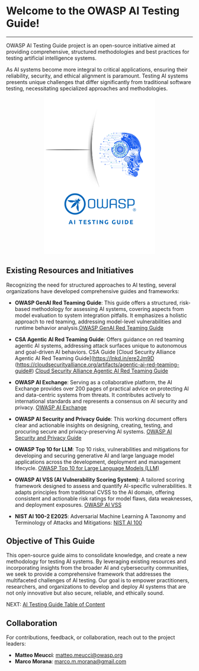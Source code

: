 # Welcome to the OWASP AI Testing Guide!

---

OWASP AI Testing Guide project is an open-source initiative aimed at providing comprehensive, structured methodologies and best practices for testing artificial intelligence systems.

As AI systems become more integral to critical applications, ensuring their reliability, security, and ethical alignment is paramount. Testing AI systems presents unique challenges that differ significantly from traditional software testing, necessitating specialized approaches and methodologies.

<div align="center">
  <img src="assets/images/OWASP_AI_Testing_Guide.png" alt="Alt text" width="300">
</div>

## Existing Resources and Initiatives

Recognizing the need for structured approaches to AI testing, several organizations have developed comprehensive guides and frameworks:

- **OWASP GenAI Red Teaming Guide**: This guide offers a structured, risk-based methodology for assessing AI systems, covering aspects from model evaluation to system integration pitfalls. It emphasizes a holistic approach to red teaming, addressing model-level vulnerabilities and runtime behavior analysis.[OWASP GenAI Red Teaming Guide](https://genai.owasp.org/resource/genai-red-teaming-guide/)

- **CSA Agentic AI Red Teaming Guide**: Offers guidance on red teaming agentic AI systems, addressing attack surfaces unique to autonomous and goal-driven AI behaviors. CSA Guide
[Cloud Security Alliance Agentic AI Red Teaming Guide](https://lnkd.in/ere2Jm9D (https://cloudsecurityalliance.org/artifacts/agentic-ai-red-teaming-guide#) [Cloud Security Alliance Agentic AI Red Teaming Guide](https://cloudsecurityalliance.org/artifacts/agentic-ai-red-teaming-guide#)

- **OWASP AI Exchange**: Serving as a collaborative platform, the AI Exchange provides over 200 pages of practical advice on protecting AI and data-centric systems from threats. It contributes actively to international standards and represents a consensus on AI security and privacy. [OWASP AI Exchange](https://owaspai.org/)

- **OWASP AI Security and Privacy Guide**: This working document offers clear and actionable insights on designing, creating, testing, and procuring secure and privacy-preserving AI systems. [OWASP AI Security and Privacy Guide](https://owasp.org/www-project-ai-security-and-privacy-guide/)

- **OWASP Top 10 for LLM**: Top 10 risks, vulnerabilities and mitigations for developing and securing generative AI and large language model applications across the development, deployment and management lifecycle. [OWASP Top 10 for Large Language Models (LLM)](https://owasp.org/www-project-top-10-for-large-language-model-applications/)

- **OWASP AI VSS (AI Vulnerability Scoring System)**: A tailored scoring framework designed to assess and quantify AI-specific vulnerabilities. It adapts principles from traditional CVSS to the AI domain, offering consistent and actionable risk ratings for model flaws, data weaknesses, and deployment exposures. [OWASP AI VSS](https://aivss.owasp.org/)
  
- **NIST AI 100-2 E2025**: Adversarial Machine Learning A Taxonomy and Terminology of Attacks and Mitigations: [NIST AI 100](https://nvlpubs.nist.gov/nistpubs/ai/NIST.AI.100-2e2025.pdf)

## Objective of This Guide

This open-source guide aims to consolidate knowledge, and create a new methodology for testing AI systems. By leveraging existing resources and incorporating insights from the broader AI and cybersecurity communities, we seek to provide a comprehensive framework that addresses the multifaceted challenges of AI testing. Our goal is to empower practitioners, researchers, and organizations to develop and deploy AI systems that are not only innovative but also secure, reliable, and ethically sound.

NEXT:  [AI Testing Guide Table of Content](Document/README.md)

## Collaboration

For contributions, feedback, or collaboration, reach out to the project leaders:

- **Matteo Meucci**: 
[matteo.meucci@owasp.org](mailto:matteo.meucci@owasp.org)
- **Marco Morana**: [marco.m.morana@gmail.com](mailto:marco.m.morana@gmail.com)

